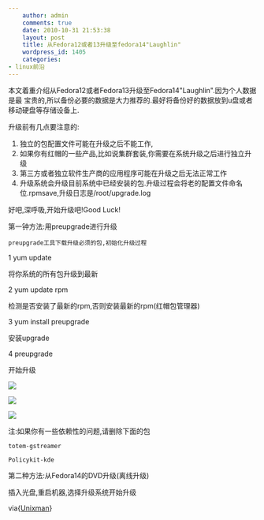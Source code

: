```yaml
---
    author: admin
    comments: true
    date: 2010-10-31 21:53:38
    layout: post
    title: 从Fedora12或者13升级至fedora14"Laughlin"
    wordpress_id: 1405
    categories:
- linux前沿
---
```


本文着重介绍从Fedora12或者Fedora13升级至Fedora14"Laughlin".因为个人数据是最 宝贵的,所以备份必要的数据是大力推荐的.最好将备份好的数据放到u盘或者移动硬盘等存储设备上.

升级前有几点要注意的:

1.  独立的包配置文件可能在升级之后不能工作,
2.  如果你有红帽的一些产品,比如说集群套装,你需要在系统升级之后进行独立升级
3.  第三方或者独立软件生产商的应用程序可能在升级之后无法正常工作
4.  升级系统会升级目前系统中已经安装的包.升级过程会将老的配置文件命名位.rpmsave,升级日志是/root/upgrade.log

好吧,深呼吸,开始升级吧!Good Luck!

第一钟方法:用preupgrade进行升级

    preupgrade工具下载升级必须的包,初始化升级过程

1 yum update 

将你系统的所有包升级到最新

2 yum update rpm

检测是否安装了最新的rpm,否则安装最新的rpm(红帽包管理器)

3 yum install preupgrade

安装upgrade

4 preupgrade

开始升级

![](http://www.unixmen.com/images/stories/linux/distros/fedora14/upgrade//fed14up.png)

![](http://www.unixmen.com/images/stories/linux/distros/fedora14/upgrade//fed14up2.png)

![](http://www.unixmen.com/images/stories/linux/distros/fedora14/upgrade//fed14up3.png)

注:如果你有一些依赖性的问题,请删除下面的包

    totem-gstreamer

    Policykit-kde

第二种方法:从Fedora14的DVD升级(离线升级)

插入光盘,重启机器,选择升级系统开始升级

via{[Unixman](http://www.unixmen.com/linux-distributions/7-fedora/1274-how-to-upgrade-to-fedora-14-from-fedora-13-a-12?utm_source=feedburner&utm_medium=feed&utm_campaign=Feed:+unixmenhowtos+(Unixmen+Howtos+%26+Tutorials))}

